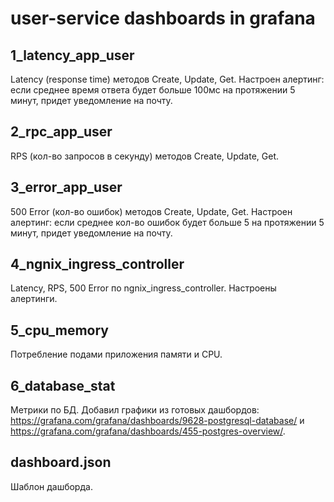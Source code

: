 # user-service dashboards in grafana

## 1_latency_app_user
Latency (response time) методов Create, Update, Get. Настроен алертинг: если среднее время ответа будет больше 100мс на протяжении 5 минут, придет уведомление на почту.

## 2_rpc_app_user
RPS (кол-во запросов в секунду) методов Create, Update, Get. 

## 3_error_app_user
500 Error (кол-во ошибок) методов Create, Update, Get. Настроен алертинг: если среднее кол-во ошибок будет больше 5 на протяжении 5 минут, придет уведомление на почту.

## 4_ngnix_ingress_controller
Latency, RPS, 500 Error по ngnix_ingress_controller. Настроены алертинги.

## 5_cpu_memory
Потребление подами приложения памяти и CPU.

## 6_database_stat
Метрики по БД. Добавил графики из готовых дашбордов: https://grafana.com/grafana/dashboards/9628-postgresql-database/ и https://grafana.com/grafana/dashboards/455-postgres-overview/.

## dashboard.json
Шаблон дашборда.